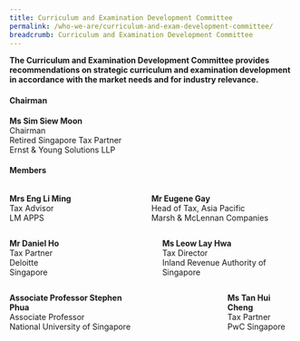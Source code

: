 ```yaml
---
title: Curriculum and Examination Development Committee
permalink: /who-we-are/curriculum-and-exam-development-committee/
breadcrumb: Curriculum and Examination Development Committee
---
```

**The Curriculum and Examination Development Committee provides recommendations on strategic curriculum and examination development in accordance with the market needs and for industry relevance.**

#### **Chairman**
**Ms Sim Siew Moon** <br>
Chairman <br>
Retired Singapore Tax Partner <br>
Ernst & Young Solutions LLP  <br>

#### **Members**

<div style="display: flex; flex-direction: row; align-items: center; justify-content: left">
 
<p>
       
**Mrs Eng Li Ming** <br>
Tax Advisor <br>
LM APPS
</p>
&nbsp;&nbsp;&nbsp;&nbsp;&nbsp;&nbsp;&nbsp;&nbsp;&nbsp;&nbsp;&nbsp;&nbsp;&nbsp;&nbsp;&nbsp;&nbsp;&nbsp;&nbsp;&nbsp;&nbsp;&nbsp;&nbsp;&nbsp;&nbsp;&nbsp;&nbsp;&nbsp;&nbsp;&nbsp;&nbsp;&nbsp;&nbsp;&nbsp;&nbsp;&nbsp;&nbsp;
<p>
 
**Mr Eugene Gay** <br>
Head of Tax, Asia Pacific <br>
Marsh & McLennan Companies
</p>
</div>

<div style="display: flex; flex-direction: row; align-items: center; justify-content: left">
 
<p>

**Mr Daniel Ho** <br>
Tax Partner <br>
Deloitte Singapore
</p>
&nbsp;&nbsp;&nbsp;&nbsp;&nbsp;&nbsp;&nbsp;&nbsp;&nbsp;&nbsp;&nbsp;&nbsp;&nbsp;&nbsp;&nbsp;&nbsp;&nbsp;&nbsp;&nbsp;&nbsp;&nbsp;&nbsp;&nbsp;&nbsp;&nbsp;&nbsp;&nbsp;&nbsp;&nbsp;&nbsp;&nbsp;&nbsp;&nbsp;&nbsp;&nbsp;&nbsp;&nbsp;&nbsp;&nbsp;&nbsp
<p>
	
**Ms Leow Lay Hwa** <br>
Tax Director <br>
Inland Revenue Authority of Singapore
</p>
</div>

<div style="display: flex; flex-direction: row; align-items: center; justify-content: left">
 
<p>

**Associate Professor Stephen Phua** <br>
Associate Professor <br>
National University of Singapore
</p>
&nbsp;&nbsp;&nbsp;&nbsp;&nbsp;&nbsp;&nbsp;&nbsp;&nbsp;&nbsp;&nbsp;&nbsp;&nbsp;&nbsp;&nbsp;&nbsp;&nbsp;&nbsp;&nbsp;&nbsp;&nbsp;&nbsp;&nbsp;&nbsp;&nbsp;&nbsp;&nbsp;&nbsp;&nbsp;&nbsp;&nbsp;&nbsp;&nbsp;&nbsp;&nbsp;&nbsp;&nbsp;&nbsp;&nbsp;&nbsp;
<p>

**Ms Tan Hui Cheng** <br>
Tax Partner <br>
PwC Singapore
</p>
</div>